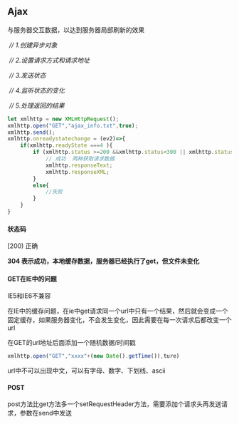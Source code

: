 ## Ajax

与服务器交互数据，以达到服务器局部刷新的效果

​        *// 1.创建异步对象*

​        *// 2.设置请求方式和请求地址*

​        *// 3.发送状态*

​        *// 4.监听状态的变化*

​        *// 5.处理返回的结果*

```javascript
let xmlhttp = new XMLHttpRequest();
xmlhttp.open("GET","ajax_info.txt",true);
xmlhttp.send();
xmlhttp.onreadystatechange = (ev2)=>{
    if(xmlhttp.readyState ===4 ){
        if (xmlhttp.status >=200 &&xmlhttp.status<300 || xmlhttp.status===304) {
            // 成功  两种获取请求数据
            xmlhttp.responseText;
            xmlhttp.responseXML;
        }
        else{
            //失败
        }
    }
}
```



#### 状态码

[200) 正确

**304 表示成功，本地缓存数据，服务器已经执行了get，但文件未变化**



#### GET在IE中的问题

IE5和IE6不兼容

在IE中的缓存问题，在ie中get请求同一个url中只有一个结果，然后就会变成一个固定缓存，如果服务器变化，不会发生变化，因此需要在每一次请求后都改变一个url

在GET的url地址后面添加一个随机数据/时间戳

```javascript
xmlhttp.open("GET","xxxx"+(new Date().getTime()),ture)
```

url中不可以出现中文，可以有字母、数字、下划线、ascii



#### POST

post方法比get方法多一个setRequestHeader方法，需要添加个请求头再发送请求，参数在send中发送